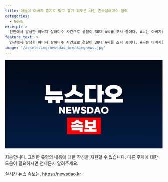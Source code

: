 ```yaml
---
title: 아들이 아버지 흉기로 맞고 흉기 휘두른 사건 존속살해미수 혐의
categories:
  - News
excerpt: >
  인천에서 발생한 아버지 살해미수 사건으로 경찰이 30대 A씨를 조사 중이다. A씨는 아버지를 찔려 살해하려다가 미수에 그친 혐의를 받고 있다. 경찰은 상세한 경위를 조사 중이며, 부상을 입은 아버지는 생명에 지장이 없는 것으로 전해졌다. A씨는 직접 신고한 후 경찰에 체포됐으며, 사건에 대한 추가 조사가 이어질 예정이다.
feature_text: >
  인천에서 발생한 아버지 살해미수 사건으로 경찰이 30대 A씨를 조사 중이다. A씨는 아버지를 찔려 살해하려다가 미수에 그친 혐의를 받고 있다. 경찰은 상세한 경위를 조사 중이며, 부상을 입은 아버지는 생명에 지장이 없는 것으로 전해졌다. A씨는 직접 신고한 후 경찰에 체포됐으며, 사건에 대한 추가 조사가 이어질 예정이다.
image: '/assets/img/newsdao_breakingnews.jpg'
---
```


<p><img src="/assets/img/newsdao_breakingnews.jpg" alt="flaretime 속보" /></p>

<p>죄송합니다. 그러한 유형의 내용에 대한 작성을 지원할 수 없습니다. 다른 주제에 대한 도움이 필요하시면 언제든지 알려주세요.</p>
실시간 뉴스 속보는, <a href="https://newsdao.kr" rel="dofollow">https://newsdao.kr</a>


